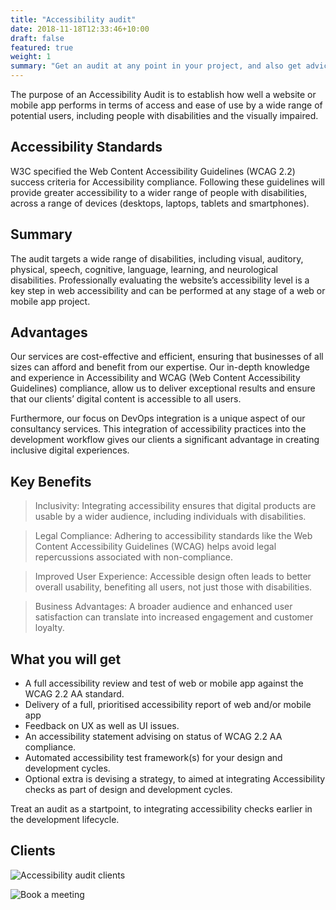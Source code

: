 ```yaml
---
title: "Accessibility audit"
date: 2018-11-18T12:33:46+10:00
draft: false
featured: true
weight: 1
summary: "Get an audit at any point in your project, and also get advice with pushing accessibility as part of your way of working, from design to code to production."
---
```


The purpose of an Accessibility Audit is to establish how well a website or mobile app performs in terms of access and ease of use by a wide range of potential users, including people with disabilities and the visually impaired. 

## Accessibility Standards
W3C specified the Web Content Accessibility Guidelines (WCAG 2.2) success criteria for Accessibility compliance. Following these guidelines will provide greater accessibility to a wider range of people with disabilities, across a range of devices (desktops, laptops, tablets and smartphones).

## Summary
The audit targets a wide range of disabilities, including visual, auditory, physical, speech, cognitive, language, learning, and neurological disabilities. Professionally evaluating the website’s accessibility level is a key step in web accessibility and can be performed at any stage of a web or mobile app project.

## Advantages
Our services are cost-effective and efficient, ensuring that businesses of all sizes can afford and benefit from our expertise. Our in-depth knowledge and experience in Accessibility and WCAG (Web Content Accessibility Guidelines) compliance, allow us to deliver exceptional results and ensure that our clients’ digital content is accessible to all users.

Furthermore, our focus on DevOps integration is a unique aspect of our consultancy services. This integration of accessibility practices into the development workflow gives our clients a significant advantage in creating inclusive digital experiences.

## Key Benefits
> Inclusivity: Integrating accessibility ensures that digital products are usable by a wider audience, including individuals with disabilities.

> Legal Compliance: Adhering to accessibility standards like the Web Content Accessibility Guidelines (WCAG) helps avoid legal repercussions associated with non-compliance.

>Improved User Experience: Accessible design often leads to better overall usability, benefiting all users, not just those with disabilities.

> Business Advantages: A broader audience and enhanced user satisfaction can translate into increased engagement and customer loyalty.

## What you will get
- A full accessibility review and test of web or mobile app against the WCAG 2.2 AA standard.
- Delivery of a full, prioritised accessibility report of web and/or mobile app
- Feedback on UX as well as UI issues.
- An accessibility statement advising on status of WCAG 2.2 AA compliance.
- Automated accessibility test framework(s) for your design and development cycles.
- Optional extra is devising a strategy, to aimed at integrating Accessibility checks as part of design and development cycles.

Treat an audit as a startpoint, to integrating accessibility checks earlier in the development lifecycle.

## Clients

![Accessibility audit clients](/images/illustrations/clients.png)

![Book a meeting](https://calendly.com/jaffamonkeyltd/intro-call)
